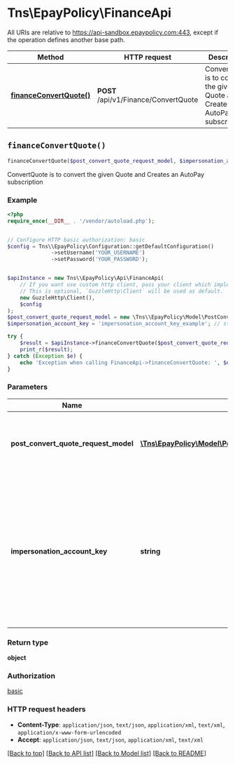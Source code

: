 # Tns\\EpayPolicy\FinanceApi

All URIs are relative to https://api-sandbox.epaypolicy.com:443, except if the operation defines another base path.

| Method | HTTP request | Description |
| ------------- | ------------- | ------------- |
| [**financeConvertQuote()**](FinanceApi.md#financeConvertQuote) | **POST** /api/v1/Finance/ConvertQuote | ConvertQuote is to convert the given Quote and Creates an AutoPay subscription |


## `financeConvertQuote()`

```php
financeConvertQuote($post_convert_quote_request_model, $impersonation_account_key): object
```

ConvertQuote is to convert the given Quote and Creates an AutoPay subscription

### Example

```php
<?php
require_once(__DIR__ . '/vendor/autoload.php');


// Configure HTTP basic authorization: basic
$config = Tns\\EpayPolicy\Configuration::getDefaultConfiguration()
              ->setUsername('YOUR_USERNAME')
              ->setPassword('YOUR_PASSWORD');


$apiInstance = new Tns\\EpayPolicy\Api\FinanceApi(
    // If you want use custom http client, pass your client which implements `GuzzleHttp\ClientInterface`.
    // This is optional, `GuzzleHttp\Client` will be used as default.
    new GuzzleHttp\Client(),
    $config
);
$post_convert_quote_request_model = new \Tns\\EpayPolicy\Model\PostConvertQuoteRequestModel(); // \Tns\\EpayPolicy\Model\PostConvertQuoteRequestModel | Request model which consists of QuoteNumber, TransactionId and AttributeValues
$impersonation_account_key = 'impersonation_account_key_example'; // string | The key that allows impersonation of another account for which the token is being processed. Only specify a value if the account being impersonated is different from the account that is submitting this request.

try {
    $result = $apiInstance->financeConvertQuote($post_convert_quote_request_model, $impersonation_account_key);
    print_r($result);
} catch (Exception $e) {
    echo 'Exception when calling FinanceApi->financeConvertQuote: ', $e->getMessage(), PHP_EOL;
}
```

### Parameters

| Name | Type | Description  | Notes |
| ------------- | ------------- | ------------- | ------------- |
| **post_convert_quote_request_model** | [**\Tns\\EpayPolicy\Model\PostConvertQuoteRequestModel**](../Model/PostConvertQuoteRequestModel.md)| Request model which consists of QuoteNumber, TransactionId and AttributeValues | |
| **impersonation_account_key** | **string**| The key that allows impersonation of another account for which the token is being processed. Only specify a value if the account being impersonated is different from the account that is submitting this request. | [optional] |

### Return type

**object**

### Authorization

[basic](../../README.md#basic)

### HTTP request headers

- **Content-Type**: `application/json`, `text/json`, `application/xml`, `text/xml`, `application/x-www-form-urlencoded`
- **Accept**: `application/json`, `text/json`, `application/xml`, `text/xml`

[[Back to top]](#) [[Back to API list]](../../README.md#endpoints)
[[Back to Model list]](../../README.md#models)
[[Back to README]](../../README.md)
